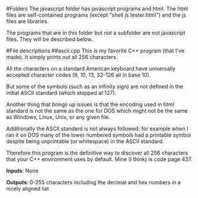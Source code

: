 #Folders
The javascript folder has javascript programs and html.
The html files are self-contained programs (except "shell js tester.html") and the js files are libraries.

The programs that are in this folder but not a subfolder are not javascript files. They will be described below.


#File descriptions
##ascii.cpp
This is my favorite C++ program (that I've made). It simply prints out all 256 characters.

All the characters on a standard American keyboard have universally accepted character codes (9, 10, 13, 32-126 all in base 10).

But some of the symbols (such as an infinity sign) are not defined in the initial ASCII standard (which stopped at 127).

Another thing that brings up issues is that the encoding used in html standard is not the same as the
one for DOS which might not be the same as Windows, Linux, Unix, or any given file.

Additionally the ASCII standard is not always followed: for example when I ran it on DOS many of the
lower numbered symbols had a printable symbol despite being unprintable (or whitespace) in the ASCII standard.

Therefore this program is the definitive way to discover all 256 characters that your C++ environment
uses by default. Mine (I think) is code page 437.

**Inputs**: None

**Outputs**: 0-255 characters including the decimal and hex numbers in a nicely aligned list
